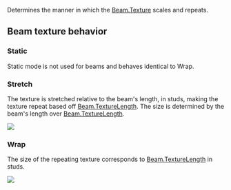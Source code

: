 Determines the manner in which the [Beam.Texture](https://developer.roblox.com/en-us/api-reference/property/Beam/Texture) scales and repeats.

Beam texture behavior
---------------------

### Static

Static mode is not used for beams and behaves identical to Wrap.

### Stretch

The texture is stretched relative to the beam's length, in studs, making the texture repeat based off [Beam.TextureLength](https://developer.roblox.com/en-us/api-reference/property/Beam/TextureLength). The size is determined by the beam's length over [Beam.TextureLength](https://developer.roblox.com/en-us/api-reference/property/Beam/TextureLength).

![](https://developer.roblox.com/assets/blt931973c484027dba/textureMode_strech.jpg)

### Wrap

The size of the repeating texture corresponds to [Beam.TextureLength](https://developer.roblox.com/en-us/api-reference/property/Beam/TextureLength) in studs.

![](https://developer.roblox.com/assets/blt4e94754e188a2359/textureMode_wrap.jpg)